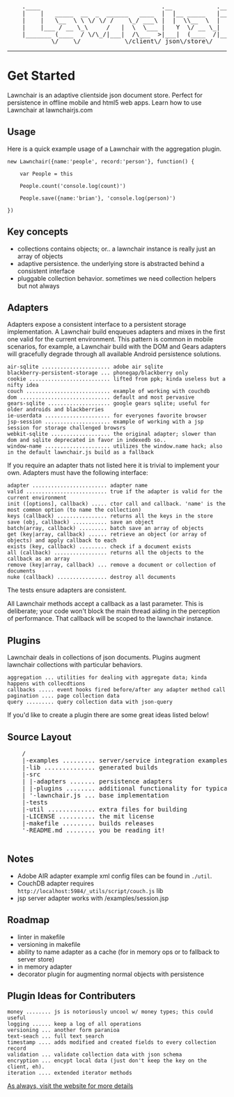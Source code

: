 <pre>
	.____                                 .__            .__         
	|    |   _____  __  _  ______   ____  |  |__ _____   |__|_______ 
	|    |   \__  \ \ \/ \/ /    \_/ ___\ |  |  \\__  \  |  |\_  __ \
	|    |___ / __ \_\     /   |  \  \___ |   Y  \/ __ \_|  | |  | \/
	|_______ (____  / \/\_/|___|  /\___  >|___|  (____  /|__| |__|   
	        \/    \/            \/client\/ json\/store\/ 
</pre>

---

Get Started
===

Lawnchair is an adaptive clientside json document store. Perfect for persistence in offline mobile and html5 web apps. Learn how to use Lawnchair at lawnchairjs.com 

Usage
---

Here is a quick example usage of a Lawnchair with the aggregation plugin.

    new Lawnchair({name:'people', record:'person'}, function() {

        var People = this

        People.count('console.log(count)')

        People.save({name:'brian'}, 'console.log(person)')

    })

Key concepts
---

- collections contains objects; or.. a lawnchair instance is really just an array of objects
- adaptive persistence. the underlying store is abstracted behind a consistent interface
- pluggable collection behavior. sometimes we need collection helpers but not always

Adapters
---

Adapters expose a consistent interface to a persistent storage implementation. A Lawnchair build enqueues adapters and mixes in the first one valid for the current environment. This pattern is common in mobile scenarios, for example, a Lawnchair build with the DOM and Gears adapters will gracefully degrade through all available Android persistence solutions.

    air-sqlite ...................... adobe air sqlite 
    blackberry-persistent-storage ... phonegap/blackberry only
    cookie .......................... lifted from ppk; kinda useless but a nifty idea
    couch ........................... example of working with couchdb
    dom ............................. default and most pervasive
    gears-sqlite .................... google gears sqlite; useful for older androids and blackberries
    ie-userdata ..................... for everyones favorite browser
    jsp-session ..................... example of working with a jsp session for storage challenged browsrs
    webkit-sqlite ................... the original adapter; slower than dom and sqlite deprecated in favor in indexedb so..
    window-name ..................... utilizes the window.name hack; also in the default lawnchair.js build as a fallback

If you require an adapter thats not listed here it is trivial to implement your own. Adapters must have the following interface:

    adapter ........................ adapter name 
    valid .......................... true if the adapter is valid for the current environment
    init ([options], callback) ..... ctor call and callback. 'name' is the most common option (to name the collection) 
    keys (callback) ................ returns all the keys in the store
    save (obj, callback) ........... save an object
    batch(array, callback) ......... batch save an array of objects
    get (key|array, callback) ...... retrieve an object (or array of objects) and apply callback to each 
    exists (key, callback) ......... check if a document exists
    all (callback) ................. returns all the objects to the callback as an array
    remove (key|array, callback) ... remove a document or collection of documents
    nuke (callback) ................ destroy all documents

The tests ensure adapters are consistent. 

All Lawnchair methods accept a callback as a last parameter. This is deliberate; your code won't block the main thread aiding in the perception of performance. That callback will be scoped to the lawnchair instance. 

Plugins
---

Lawnchair deals in collections of json documents. Plugins augment lawnchair collections with particular behaviors.

    aggregation ... utilities for dealing with aggregate data; kinda happens with collecdtions
    callbacks ..... event hooks fired before/after any adapter method call
    pagination .... page collection data
    query ......... query collection data with json-query

If you'd like to create a plugin there are some great ideas listed below!

Source Layout
---

<pre>
    /
    |-examples ......... server/service integration examples
    |-lib .............. generated builds
    |-src
    | |-adapters ....... persistence adapters
    | |-plugins ........ additional functionality for typical persistence solutions
    | '-lawnchair.js ... base implementation
    |-tests 
    |-util ............. extra files for building
    |-LICENSE .......... the mit license
    |-makefile ......... builds releases
    '-README.md ........ you be reading it!

</pre>

Notes
---

- Adobe AIR adapter example xml config files can be found in `./util`.
- CouchDB adapter requires `http://localhost:5984/_utils/script/couch.js` lib
- jsp server adapter works with /examples/session.jsp 

Roadmap
---

- linter in makefile
- versioning in makefile
- ability to name adapter as a cache (for in memory ops or to fallback to server store)
- in memory adapter
- decorator plugin for augmenting normal objects with persistence 

Plugin Ideas for Contributers
---

    money ........ js is notoriously uncool w/ money types; this could useful
    logging ...... keep a log of all operations
    versioning ... another form paranioa
    text-seach ... full text search 
    timestamp .... adds modified and created fields to every collection record
    validation ... validate collection data with json schema
    encryption ... encypt local data (just don't keep the key on the client, eh).
    iteration .... extended iterator methods

[As always, visit the website for more details](http://brianleroux.github.com/lawnchair)


